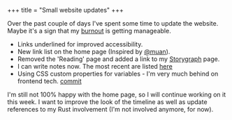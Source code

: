 +++
title = "Small website updates"
+++

Over the past couple of days I've spent some time to update the website. Maybe it's a sign that my [burnout](@/posts/2024-07-18-tech-burnout.md) is getting manageable.

* Links underlined for improved accessibility.
* New link list on the home page (Inspired by [@muan](https://mastodon.social/@muan)).
* Removed the 'Reading' page and added a link to my [Storygraph](https://app.thestorygraph.com/profile/philh) page.
* I can write notes now. The most recent are listed [here](@/notes/_index.md)
* Using CSS custom properties for variables - I'm very much behind on frontend tech. [commit](https://github.com/phansch/philhansch.net/commit/eb1292d5bbcf377fd7f121c21bbed1e22b07bfc1)

I'm still not 100% happy with the home page, so I will continue working on it this week. I want to improve the look of the timeline as well as update references to my Rust involvement (I'm not involved anymore, for now).
